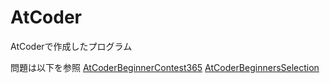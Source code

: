 # AtCoder
AtCoderで作成したプログラム

問題は以下を参照
[AtCoderBeginnerContest365](https://atcoder.jp/contests/abc365)
[AtCoderBeginnersSelection](https://atcoder.jp/contests/abs?_gl=1*1lb6obi*_ga*MTIzNTY4NTkwOS4xNzIyNTg1NTQ1*_ga_RC512FD18N*MTcyMzE5NTQzMS4xNi4xLjE3MjMxOTU0OTQuMC4wLjA.)
